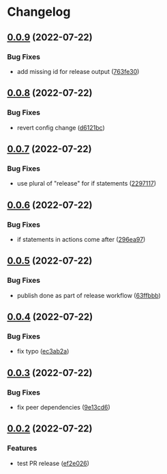 # Changelog

## [0.0.9](https://github.com/buildigo/aws-cdk-patterns/compare/v0.0.8...v0.0.9) (2022-07-22)


### Bug Fixes

* add missing id for release output ([763fe30](https://github.com/buildigo/aws-cdk-patterns/commit/763fe306b02985396d1392f4a9479d99a83032c5))

## [0.0.8](https://github.com/buildigo/aws-cdk-patterns/compare/v0.0.7...v0.0.8) (2022-07-22)


### Bug Fixes

* revert config change ([d6121bc](https://github.com/buildigo/aws-cdk-patterns/commit/d6121bc228c4729c43946f6927cee8b2ae2e5cb7))

## [0.0.7](https://github.com/buildigo/aws-cdk-patterns/compare/v0.0.6...v0.0.7) (2022-07-22)


### Bug Fixes

* use plural of "release" for if statements ([2297117](https://github.com/buildigo/aws-cdk-patterns/commit/22971173a2ff47e2c1a9706e0b87912c0bc806cc))

## [0.0.6](https://github.com/buildigo/aws-cdk-patterns/compare/v0.0.5...v0.0.6) (2022-07-22)


### Bug Fixes

* if statements in actions come after ([296ea97](https://github.com/buildigo/aws-cdk-patterns/commit/296ea979fdb8328a50d19ad1d1af15aed60c1ecf))

## [0.0.5](https://github.com/buildigo/aws-cdk-patterns/compare/v0.0.4...v0.0.5) (2022-07-22)


### Bug Fixes

* publish done as part of release workflow ([63ffbbb](https://github.com/buildigo/aws-cdk-patterns/commit/63ffbbbbf888653c5ac7ce1389a08798f21016c8))

## [0.0.4](https://github.com/buildigo/aws-cdk-patterns/compare/v0.0.3...v0.0.4) (2022-07-22)


### Bug Fixes

* fix typo ([ec3ab2a](https://github.com/buildigo/aws-cdk-patterns/commit/ec3ab2aa329891fa574fe28a8bb865496db3709b))

## [0.0.3](https://github.com/buildigo/aws-cdk-patterns/compare/v0.0.2...v0.0.3) (2022-07-22)


### Bug Fixes

* fix peer dependencies ([9e13cd6](https://github.com/buildigo/aws-cdk-patterns/commit/9e13cd6ce79cb6f1fc8a15cb50dd01ffe857d71c))

## [0.0.2](https://github.com/buildigo/aws-cdk-patterns/compare/0.0.1...v0.0.2) (2022-07-22)


### Features

* test PR release ([ef2e026](https://github.com/buildigo/aws-cdk-patterns/commit/ef2e0261fe21ded2ae8e2ddab0a26f98efd07e3b))
